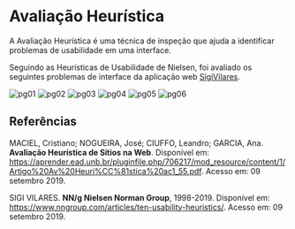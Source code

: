 # Avaliação Heurística

A Avaliação Heurística é uma técnica de inspeção que ajuda a identificar problemas de usabilidade em uma interface.

Seguindo as Heurísticas de Usabilidade de Nielsen, foi avaliado os seguintes problemas de interface da aplicação web [SigiVilares](https://www.sigivilares.com.br).

![pg01](https://i.imgur.com/orXEvD7.jpg)
![pg02](https://i.imgur.com/VWckZI8.jpg)
![pg03](https://i.imgur.com/yaErnKE.jpg)
![pg04](https://i.imgur.com/agCeBzM.jpg)
![pg05](https://i.imgur.com/N9xvga2.jpg)
![pg06](https://i.imgur.com/BGyeoXW.jpg)

## Referências

MACIEL, Cristiano; NOGUEIRA, José; CIUFFO, Leandro; GARCIA, Ana. **Avaliação Heurística de Sítios na Web**. Disponível em: <https://aprender.ead.unb.br/pluginfile.php/706217/mod_resource/content/1/Artigo%20Av%20Heuri%CC%81stica%20ac1_55.pdf>. Acesso em: 09 setembro 2019.

SIGI VILARES. **NN/g Nielsen Norman Group**, 1998-2019. Disponível em: <https://www.nngroup.com/articles/ten-usability-heuristics/>. Acesso em: 09 setembro 2019.
